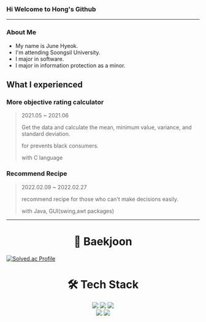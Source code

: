 ### Hi Welcome to Hong's Github

<!--
**hongjunehuke/hongjunehuke** is a ✨ _special_ ✨ repository because its `README.md` (this file) appears on your GitHub profile.

Here are some ideas to get you started:

- 🔭 I’m currently working on ...
- 🌱 I’m currently learning ...
- 👯 I’m looking to collaborate on ...
- 🤔 I’m looking for help with ...
- 💬 Ask me about ...
- 📫 How to reach me: ...
- 😄 Pronouns: ...
- ⚡ Fun fact: ...
-->
---
### About Me
* My name is June Hyeok.
* I'm attending Soongsil University.
* I major in software.
* I major in information protection as a minor.

## What I experienced
###  More objective rating calculator
 > 2021.05 ~ 2021.06
 > 
 > Get the data and calculate the mean, minimum value, variance, and standard deviation.
 >
 > for prevents black consumers.
 > 
 > with C language
 
###  Recommend Recipe 
 > 2022.02.09 ~ 2022.02.27
 > 
 > recommend recipe for those who can't make decisions easily.
 > 
 > with Java, GUI(swing,awt packages)
---
<div align=center><h1>🔩 Baekjoon </h1></div>

[![Solved.ac Profile](http://mazassumnida.wtf/api/generate_badge?boj=lms7802)](https://solved.ac/lsm7802)


<div align=center><h1>🛠 Tech Stack </h1></div>
<div align=center> 
  <img src="https://img.shields.io/badge/java-007396?style=for-the-badge&logo=java&logoColor=white"> 
  <img src="https://img.shields.io/badge/c++-00599C?style=for-the-badge&logo=c%2B%2B&logoColor=white">
  <img src="https://img.shields.io/badge/python-3776AB?style=for-the-badge&logo=python&logoColor=white"> 
  <br>
  <img src="https://img.shields.io/badge/github-181717?style=for-the-badge&logo=github&logoColor=white">
  <img src="https://img.shields.io/badge/git-F05032?style=for-the-badge&logo=git&logoColor=white">
  <br>
</div>
